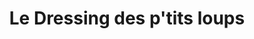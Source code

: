 ---
title: "Le Dressing des p'tits loups"
url: /chambery/le-dressing-des-ptits-loups/
shop: vêtements
---